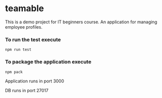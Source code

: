 # teamable
This is a demo project for IT beginners course.
An application for managing employee profiles.

### To run the test execute

    npm run test

### To package the application execute

    npm pack

Application runs in port 3000

DB runs in port 27017
